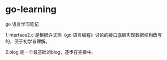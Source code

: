 go-learning
===========

go 语言学习笔记

1.interface2.c 是根据许式伟《go 语言编程》讨论的接口底层实现数据结构改写的，便于初学者理解。

2.blog 是一个最基础的blog，逐步在完善中。
